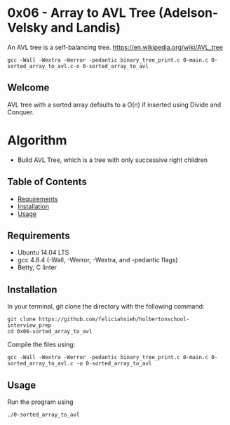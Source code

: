 # 0x06 - Array to AVL Tree (Adelson-Velsky and Landis)

An AVL tree is a self-balancing tree.
https://en.wikipedia.org/wiki/AVL_tree

```
gcc -Wall -Wextra -Werror -pedantic binary_tree_print.c 0-main.c 0-sorted_array_to_avl.c-o 0-sorted_array_to_avl
```

## Welcome

AVL tree with a sorted array defaults to a O(n) if inserted using Divide and Conquer.

# Algorithm

* Build AVL Tree, which is a tree with only successive right children

## Table of Contents
* [Requirements](#requirements)
* [Installation](#installation)
* [Usage](#usage)

## Requirements
* Ubuntu 14.04 LTS
* gcc 4.8.4 (-Wall, -Werror, -Wextra, and -pedantic flags)
* Betty, C linter

## Installation
In your terminal, git clone the directory with the following command:
```
git clone https://github.com/feliciahsieh/holbertonschool-interview_prep
cd 0x06-sorted_array_to_avl
```

Compile the files using:

```
gcc -Wall -Wextra -Werror -pedantic binary_tree_print.c 0-main.c 0-sorted_array_to_avl.c -o 0-sorted_array_to_avl
```

## Usage

Run the program using

```
./0-sorted_array_to_avl
```